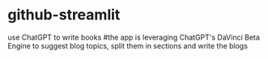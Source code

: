# github-streamlit
use ChatGPT to write books
#the app is leveraging ChatGPT's DaVinci Beta Engine to suggest blog topics, split them in sections and write the blogs

